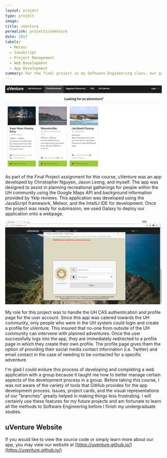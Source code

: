 ```yaml
---
layout: project
type: project
image: 
title: uVenture
permalink: projects/uVenture
date: 2017
labels:
  - Meteor
  - JavaScript
  - Project Management
  - Web Development
  - App Development
summary: For the final project in my Software Engineering class, our group created an app for social gatherings and recreational use within the UH community.
---
```


<img class="ui image" src="../images/uventure.png">

As part of the Final Project assignment for this course, uVenture was an app developed by Christopher Nguyen, Jason Leong, and myself. The app was designed to assist in planning recreational gatherings for people within the UH community using the Google Maps API and background information provided by Yelp reviews. This application was developed using the JavaScript framework, Meteor, and the IntelliJ IDE for development. Once the project was ready for submission, we used Galaxy to deploy our application onto a webpage. 

<img class="ui centered medium image" src="../images/uh-cas-auth.PNG">

My role for this project was to handle the UH CAS authentication and profile page for the user account. Since this app was catered towards the UH community, only people who were in the UH system could login and create a profile for uVenture. This insured that no-one from outside of the UH community can intervene with planned adventures. Once the user successfully logs into the app, they are immediately redirected to a profile page in which they create their own profile. The profile page gives them the option of providing their social media contact information (i.e. Twitter) and email contact in the case of needing to be contacted for a specific adventure. 

I'm glad I could endure this process of developing and completing a web application with a group because it taught me how to better manage certain aspects of the development process in a group. Before taking this course, I was not aware of the variety of tools that GitHub provides for the app development process. Issues, project cards, and the visual representations of our "branches" greatly helped in making things less frustrating. I will certainly use these features for my future projects and am fortunate to learn all the methods to Software Engineering before I finish my undergraduate studies.

## uVenture Website

If you would like to view the source code or simply learn more about our app, you may view our website at
[https://uventure.github.io/](https://uventure.github.io/)
